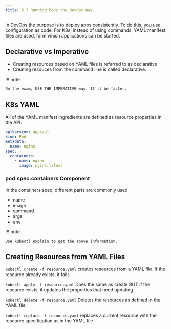 ```yaml
---
title: 5.3 Running Pods the DevOps Way
---
```


In DevOps the purpose is to deploy apps consistently. To do this, you use configuration as code. For K8s, instead of using commands, YAML manifest files are used, form which applications can be started. 

## Declarative vs Imperative

- Creating resources based on YAML files is referred to as declarative
- Creating resouces from the command line is called declarative.

!!! note

    On the exam, USE THE IMPERATIVE way. It'll be faster. 


## K8s YAML

All of the YAML manifest ingredients are defined as resource properties in the API.
```yaml
apiVersion: apps/v1
kind: Pod
metadata:
  name: nginx
spec:
  containers:
    - name: nginx
      image: nginx:latest
```

### pod.spec.containers Component

In the containers spec, different parts are commonly used

- name
- image
- command
- args
- env

!!! note

    Use kubectl explain to get the above information.


## Creating Resources from YAML Files

`kubectl create -f resource.yaml` creates resources from a YAML file. If the resource already exists, it fails

`kubectl apply -f resource.yaml` Does the same as create BUT if the resource exists, it updates the properties that need updating

`kubectl delete -f resource.yaml` Deletes the resources as defined in the YAML file

`kubectl replace -f resource.yaml` replaces a current resource with the resource specification as in the YAML file